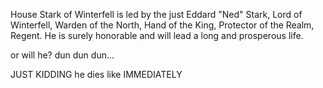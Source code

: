 House Stark of Winterfell is led by the just Eddard "Ned" Stark, Lord of Winterfell, Warden of the North, Hand of the King, Protector of the Realm,
Regent.  He is surely honorable and will lead a long and prosperous life.


or will he?  dun dun dun...

JUST KIDDING he dies like IMMEDIATELY

